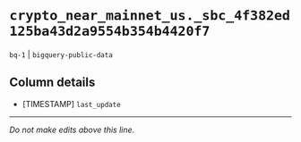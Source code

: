 # `crypto_near_mainnet_us._sbc_4f382ed125ba43d2a9554b354b4420f7`
`bq-1` | `bigquery-public-data`

## Column details
* [TIMESTAMP] `last_update`

-------------------------------------------------------------------------------
*Do not make edits above this line.*
